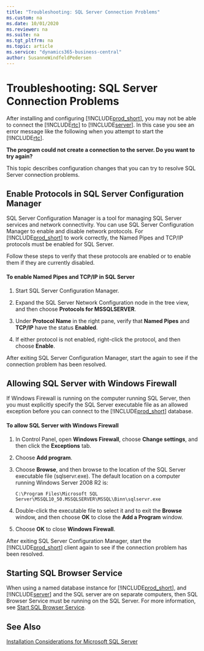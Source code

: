 ```yaml
---
title: "Troubleshooting: SQL Server Connection Problems"
ms.custom: na
ms.date: 10/01/2020
ms.reviewer: na
ms.suite: na
ms.tgt_pltfrm: na
ms.topic: article
ms.service: "dynamics365-business-central"
author: SusanneWindfeldPedersen
---
```

# Troubleshooting: SQL Server Connection Problems
After installing and configuring [!INCLUDE[prod_short](../developer/includes/prod_short.md)], you may not be able to connect the [!INCLUDE[rtc](../developer/includes/rtc_md.md)] to [!INCLUDE[server](../developer/includes/server.md)]. In this case you see an error message like the following when you attempt to start the [!INCLUDE[rtc](../developer/includes/rtc_md.md)].  
  
 **The program could not create a connection to the server. Do you want to try again?**  
  
 This topic describes configuration changes that you can try to resolve SQL Server connection problems.  
  
## Enable Protocols in SQL Server Configuration Manager  
 SQL Server Configuration Manager is a tool for managing SQL Server services and network connectivity. You can use SQL Server Configuration Manager to enable and disable network protocols. For [!INCLUDE[prod_short](../developer/includes/prod_short.md)] to work correctly, the Named Pipes and TCP/IP protocols must be enabled for SQL Server.  
  
 Follow these steps to verify that these protocols are enabled or to enable them if they are currently disabled.  
  
#### To enable Named Pipes and TCP/IP in SQL Server  
  
1.  Start SQL Server Configuration Manager.  
  
2.  Expand the SQL Server Network Configuration node in the tree view, and then choose **Protocols for MSSQLSERVER**.  
  
3.  Under **Protocol Name** in the right pane, verify that **Named Pipes** and **TCP/IP** have the status **Enabled**.  
  
4.  If either protocol is not enabled, right-click the protocol, and then choose **Enable**.  
  
 After exiting SQL Server Configuration Manager, start the  again to see if the connection problem has been resolved.  
  
## Allowing SQL Server with Windows Firewall  
 If Windows Firewall is running on the computer running SQL Server, then you must explicitly specify the SQL Server executable file as an allowed exception before you can connect to the [!INCLUDE[prod_short](../developer/includes/prod_short.md)] database.  
  
#### To allow SQL Server with Windows Firewall  
  
1.  In Control Panel, open **Windows Firewall**, choose **Change settings**, and then click the **Exceptions** tab.  
  
2.  Choose **Add program**.  
  
3.  Choose **Browse**, and then browse to the location of the SQL Server executable file \(sqlservr.exe\). The default location on a computer running Windows Server 2008 R2 is:  
  
    ```  
    C:\Program Files\Microsoft SQL Server\MSSQL10_50.MSSQLSERVER\MSSQL\Binn\sqlservr.exe  
    ```  
  
4.  Double-click the executable file to select it and to exit the **Browse** window, and then choose **OK** to close the **Add a Program** window.  
  
5.  Choose **OK** to close **Windows Firewall**.  
  
 After exiting SQL Server Configuration Manager, start the [!INCLUDE[prod_short](../developer/includes/prod_short.md)] client again to see if the connection problem has been resolved.  
  
## Starting SQL Browser Service  
 When using a named database instance for [!INCLUDE[prod_short](../developer/includes/prod_short.md)], and [!INCLUDE[server](../developer/includes/server.md)] and the SQL server are on separate computers, then SQL Browser Service must be running on the SQL Server. For more information, see [Start SQL Browser Service](/sql/database-engine/configure-windows/start-stop-pause-resume-restart-sql-server-services).  
  
## See Also  

 [Installation Considerations for Microsoft SQL Server](../deployment/installation-considerations-for-microsoft-sql-server.md)